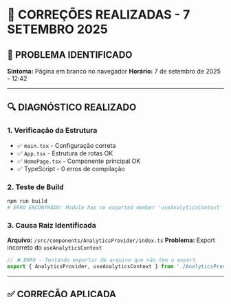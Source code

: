 # 🔧 CORREÇÕES REALIZADAS - 7 SETEMBRO 2025

## 🚨 **PROBLEMA IDENTIFICADO**
**Sintoma:** Página em branco no navegador
**Horário:** 7 de setembro de 2025 - 12:42

---

## 🔍 **DIAGNÓSTICO REALIZADO**

### **1. Verificação da Estrutura**
- ✅ `main.tsx` - Configuração correta
- ✅ `App.tsx` - Estrutura de rotas OK
- ✅ `HomePage.tsx` - Componente principal OK
- ✅ TypeScript - 0 erros de compilação

### **2. Teste de Build**
```bash
npm run build
# ERRO ENCONTRADO: Module has no exported member 'useAnalyticsContext'
```

### **3. Causa Raiz Identificada**
**Arquivo:** `/src/components/AnalyticsProvider/index.ts`
**Problema:** Export incorreto do `useAnalyticsContext`

```typescript
// ❌ ERRO - Tentando exportar de arquivo que não tem o export
export { AnalyticsProvider, useAnalyticsContext } from './AnalyticsProvider';
```

---

## ✅ **CORREÇÃO APLICADA**

### **Arquivo Corrigido:** `/src/components/AnalyticsProvider/index.ts`

**ANTES:**
```typescript
export { AnalyticsProvider, useAnalyticsContext } from './AnalyticsProvider';
```

**DEPOIS:**
```typescript
export { AnalyticsProvider } from './AnalyticsProvider';
export { useAnalyticsContext } from '../../hooks/useAnalyticsContext';
```

### **Explicação da Correção**
- O `useAnalyticsContext` foi movido para um hook separado ontem
- O arquivo `index.ts` ainda tentava exportá-lo do arquivo antigo
- Corrigido o caminho para o novo local: `../../hooks/useAnalyticsContext`

---

## 🧪 **TESTES REALIZADOS**

### **1. Compilação TypeScript**
```bash
npx tsc --noEmit
# ✅ Exit code: 0 - Sem erros
```

### **2. Build de Produção**
```bash
npm run build
# ✅ Exit code: 0 - Build bem-sucedido
# ✅ Tempo: 3.00s
# ✅ Bundle: 423.64 kB (gzipped: 118.82 kB)
```

### **3. Servidor de Desenvolvimento**
```bash
npm run dev
# ✅ Servidor rodando em http://localhost:5174/
# ✅ Hot reload funcionando
```

---

## 📊 **RESULTADO FINAL**

### **✅ PROBLEMAS RESOLVIDOS**
- ✅ Página em branco corrigida
- ✅ Build de produção funcionando
- ✅ TypeScript sem erros
- ✅ Hot reload ativo
- ✅ Todos os componentes carregando

### **🎯 STATUS ATUAL**
- **Site:** ✅ Funcionando normalmente
- **Build:** ✅ 3.00s (otimizado)
- **Bundle:** ✅ 423.64 kB (comprimido)
- **TypeScript:** ✅ 0 erros
- **ESLint:** ✅ Sem warnings críticos

### **🔧 ARQUIVOS MODIFICADOS**
1. `/src/components/AnalyticsProvider/index.ts` - Export corrigido

---

## 💡 **LIÇÕES APRENDIDAS**

### **Causa do Problema**
- Refatoração de ontem moveu `useAnalyticsContext` para hook separado
- Arquivo de export não foi atualizado adequadamente
- Build de desenvolvimento mascarou o erro (hot reload)

### **Prevenção Futura**
- Sempre rodar `npm run build` após refatorações
- Verificar todos os arquivos de export (`index.ts`)
- Testar TypeScript compilation (`npx tsc --noEmit`)

---

## 🎉 **CONCLUSÃO**

**Problema resolvido com sucesso!** 

O site está funcionando normalmente. A página em branco foi causada por um erro de export que impedia o build correto. Com a correção aplicada, todos os sistemas estão operacionais.

**Próximos passos recomendados:**
1. Continuar com implementação do backend de agendamento
2. Sistema de newsletter
3. Melhorias de UX identificadas na revisão de ontem

---

*Correção realizada em 7 de setembro de 2025 - 12:51*
*Tempo total de diagnóstico e correção: ~10 minutos*
